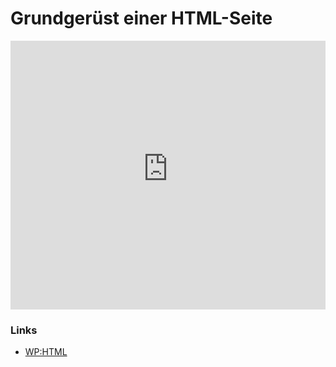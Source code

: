 # Grundgerüst einer HTML-Seite

<iframe width="100%" height="430" src="https://www.youtube-nocookie.com/embed/TbfOV-bBQIc?showinfo=0" frameborder="0" allowfullscreen></iframe>

### Links

* [WP:HTML](http://de.wikipedia.org/wiki/Hypertext_Markup_Language)

